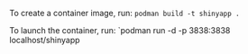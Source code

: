 To create a container image, run:
`podman build -t shinyapp .`

To launch the container, run:
`podman run -d -p 3838:3838 localhost/shinyapp
